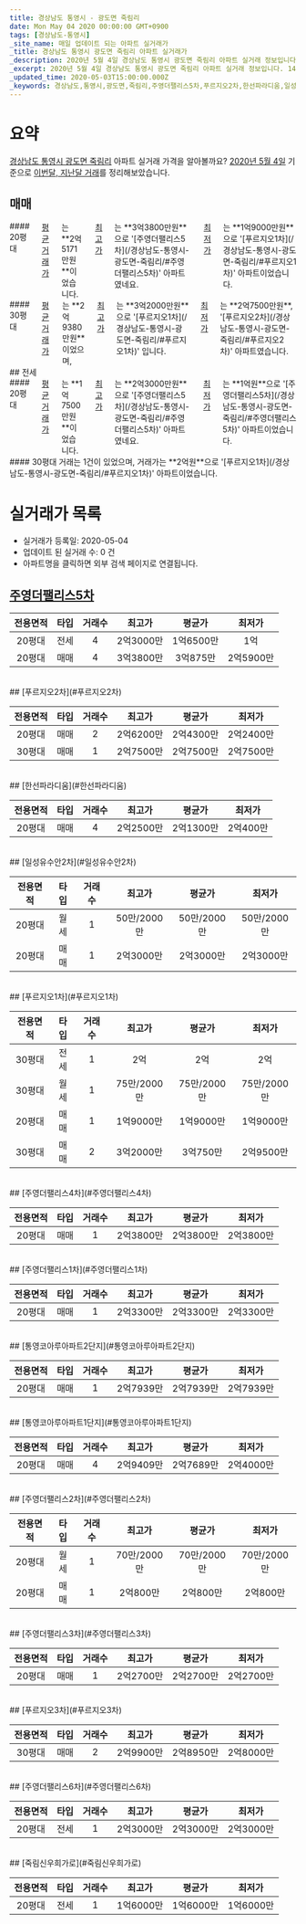 ```yaml
---
title: 경상남도 통영시 - 광도면 죽림리
date: Mon May 04 2020 00:00:00 GMT+0900
tags: [경상남도-통영시]
_site_name: 매일 업데이트 되는 아파트 실거래가
_title: 경상남도 통영시 광도면 죽림리 아파트 실거래가
_description: 2020년 5월 4일 경상남도 통영시 광도면 죽림리 아파트 실거래 정보입니다. 14건 아파트 정보가 있습니다.
_excerpt: 2020년 5월 4일 경상남도 통영시 광도면 죽림리 아파트 실거래 정보입니다. 14건 아파트 정보가 있습니다.
_updated_time: 2020-05-03T15:00:00.000Z
_keywords: 경상남도,통영시,광도면,죽림리,주영더팰리스5차,푸르지오2차,한선파라디움,일성유수안2차,푸르지오1차,주영더팰리스4차,주영더팰리스1차,통영코아루아파트2단지,통영코아루아파트1단지,주영더팰리스2차,주영더팰리스3차,푸르지오3차,주영더팰리스6차,죽림신우희가로
---
```





# 요약
<ins>경상남도 통영시 광도면 죽림리</ins> 아파트 실거래 가격을 알아볼까요? <ins>2020년 5월 4일</ins> 기준으로 <ins>이번달, 지난달 거래</ins>를 정리해보았습니다.

## 매매
<div class="container">
<div class="six columns" markdown="1">
#### 20평대
<ins>평균 거래가</ins>는 **2억5171만원**이었습니다. <ins>최고가</ins>는 **3억3800만원**으로 '[주영더팰리스5차](/경상남도-통영시-광도면-죽림리/#주영더팰리스5차)' 아파트였네요. <ins>최저가</ins>는 **1억9000만원**으로 '[푸르지오1차](/경상남도-통영시-광도면-죽림리/#푸르지오1차)' 아파트이었습니다.
</div>
<div class="six columns" markdown="1">
#### 30평대
<ins>평균 거래가</ins>는 **2억9380만원**이었으며, <ins>최고가</ins>는 **3억2000만원**으로 '[푸르지오1차](/경상남도-통영시-광도면-죽림리/#푸르지오1차)' 입니다. <ins>최저가</ins>는 **2억7500만원**, '[푸르지오2차](/경상남도-통영시-광도면-죽림리/#푸르지오2차)' 아파트였습니다.
</div>
</div>
## 전세
<div class="container">
<div class="six columns" markdown="1">
#### 20평대
<ins>평균 거래가</ins>는 **1억7500만원**이었습니다. <ins>최고가</ins>는 **2억3000만원**으로 '[주영더팰리스5차](/경상남도-통영시-광도면-죽림리/#주영더팰리스5차)' 아파트였네요. <ins>최저가</ins>는 **1억원**으로 '[주영더팰리스5차](/경상남도-통영시-광도면-죽림리/#주영더팰리스5차)' 아파트이었습니다.
</div>
<div class="six columns" markdown="1">
#### 30평대
거래는 1건이 있었으며, 거래가는 **2억원**으로 '[푸르지오1차](/경상남도-통영시-광도면-죽림리/#푸르지오1차)' 아파트이었습니다.
</div>
</div>



# 실거래가 목록
- 실거래가 등록일: 2020-05-04
- 업데이트 된 실거래 수: 0 건
- 아파트명을 클릭하면 외부 검색 페이지로 연결됩니다.

## [주영더팰리스5차](#주영더팰리스5차)

|전용면적|타입|거래수|최고가|평균가|최저가|
|:---:|:---:|:---:|:---:|:---:|:---:|
|20평대|<span class="deal-type-2">전세</span>|4|2억3000만|1억6500만|1억|
|20평대|<span class="deal-type-1">매매</span>|4|3억3800만|3억875만|2억5900만|

<br/>
## [푸르지오2차](#푸르지오2차)

|전용면적|타입|거래수|최고가|평균가|최저가|
|:---:|:---:|:---:|:---:|:---:|:---:|
|20평대|<span class="deal-type-1">매매</span>|2|2억6200만|2억4300만|2억2400만|
|30평대|<span class="deal-type-1">매매</span>|1|2억7500만|2억7500만|2억7500만|

<br/>
## [한선파라디움](#한선파라디움)

|전용면적|타입|거래수|최고가|평균가|최저가|
|:---:|:---:|:---:|:---:|:---:|:---:|
|20평대|<span class="deal-type-1">매매</span>|4|2억2500만|2억1300만|2억400만|

<br/>
## [일성유수안2차](#일성유수안2차)

|전용면적|타입|거래수|최고가|평균가|최저가|
|:---:|:---:|:---:|:---:|:---:|:---:|
|20평대|<span class="deal-type-3">월세</span>|1|50만/2000만|50만/2000만|50만/2000만|
|20평대|<span class="deal-type-1">매매</span>|1|2억3000만|2억3000만|2억3000만|

<br/>
## [푸르지오1차](#푸르지오1차)

|전용면적|타입|거래수|최고가|평균가|최저가|
|:---:|:---:|:---:|:---:|:---:|:---:|
|30평대|<span class="deal-type-2">전세</span>|1|2억|2억|2억|
|30평대|<span class="deal-type-3">월세</span>|1|75만/2000만|75만/2000만|75만/2000만|
|20평대|<span class="deal-type-1">매매</span>|1|1억9000만|1억9000만|1억9000만|
|30평대|<span class="deal-type-1">매매</span>|2|3억2000만|3억750만|2억9500만|

<br/>
## [주영더팰리스4차](#주영더팰리스4차)

|전용면적|타입|거래수|최고가|평균가|최저가|
|:---:|:---:|:---:|:---:|:---:|:---:|
|20평대|<span class="deal-type-1">매매</span>|1|2억3800만|2억3800만|2억3800만|

<br/>
## [주영더팰리스1차](#주영더팰리스1차)

|전용면적|타입|거래수|최고가|평균가|최저가|
|:---:|:---:|:---:|:---:|:---:|:---:|
|20평대|<span class="deal-type-1">매매</span>|1|2억3300만|2억3300만|2억3300만|

<br/>
## [통영코아루아파트2단지](#통영코아루아파트2단지)

|전용면적|타입|거래수|최고가|평균가|최저가|
|:---:|:---:|:---:|:---:|:---:|:---:|
|20평대|<span class="deal-type-1">매매</span>|1|2억7939만|2억7939만|2억7939만|

<br/>
## [통영코아루아파트1단지](#통영코아루아파트1단지)

|전용면적|타입|거래수|최고가|평균가|최저가|
|:---:|:---:|:---:|:---:|:---:|:---:|
|20평대|<span class="deal-type-1">매매</span>|4|2억9409만|2억7689만|2억4000만|

<br/>
## [주영더팰리스2차](#주영더팰리스2차)

|전용면적|타입|거래수|최고가|평균가|최저가|
|:---:|:---:|:---:|:---:|:---:|:---:|
|20평대|<span class="deal-type-3">월세</span>|1|70만/2000만|70만/2000만|70만/2000만|
|20평대|<span class="deal-type-1">매매</span>|1|2억800만|2억800만|2억800만|

<br/>
## [주영더팰리스3차](#주영더팰리스3차)

|전용면적|타입|거래수|최고가|평균가|최저가|
|:---:|:---:|:---:|:---:|:---:|:---:|
|20평대|<span class="deal-type-1">매매</span>|1|2억2700만|2억2700만|2억2700만|

<br/>
## [푸르지오3차](#푸르지오3차)

|전용면적|타입|거래수|최고가|평균가|최저가|
|:---:|:---:|:---:|:---:|:---:|:---:|
|30평대|<span class="deal-type-1">매매</span>|2|2억9900만|2억8950만|2억8000만|

<br/>
## [주영더팰리스6차](#주영더팰리스6차)

|전용면적|타입|거래수|최고가|평균가|최저가|
|:---:|:---:|:---:|:---:|:---:|:---:|
|20평대|<span class="deal-type-2">전세</span>|1|2억3000만|2억3000만|2억3000만|

<br/>
## [죽림신우희가로](#죽림신우희가로)

|전용면적|타입|거래수|최고가|평균가|최저가|
|:---:|:---:|:---:|:---:|:---:|:---:|
|20평대|<span class="deal-type-2">전세</span>|1|1억6000만|1억6000만|1억6000만|

<br/>



